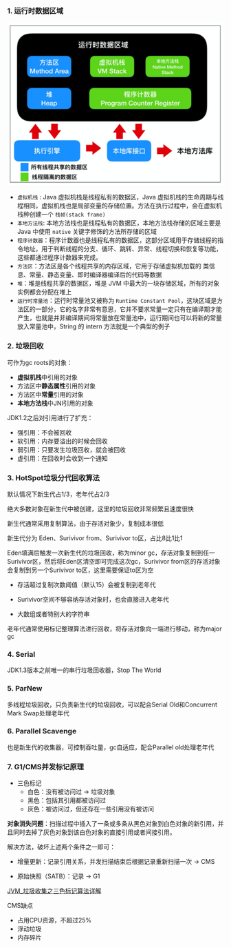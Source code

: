 ### 1. 运行时数据区域

<center><img src="jvm.png" style="zoom:50%"></center>

- `虚拟机栈` : Java 虚拟机栈是线程私有的数据区，Java 虚拟机栈的生命周期与线程相同，虚拟机栈也是局部变量的存储位置。方法在执行过程中，会在虚拟机栈种创建一个 `栈帧(stack frame)`
- `本地方法栈`: 本地方法栈也是线程私有的数据区，本地方法栈存储的区域主要是 Java 中使用 `native` 关键字修饰的方法所存储的区域
- `程序计数器`：程序计数器也是线程私有的数据区，这部分区域用于存储线程的指令地址，用于判断线程的分支、循环、跳转、异常、线程切换和恢复等功能，这些都通过程序计数器来完成。
- `方法区`：方法区是各个线程共享的内存区域，它用于存储虚拟机加载的 类信息、常量、静态变量、即时编译器编译后的代码等数据
- `堆`：堆是线程共享的数据区，堆是 JVM 中最大的一块存储区域，所有的对象实例都会分配在堆上
- `运行时常量池`：运行时常量池又被称为 `Runtime Constant Pool`，这块区域是方法区的一部分，它的名字非常有意思，它并不要求常量一定只有在编译期才能产生，也就是并非编译期间将常量放在常量池中，运行期间也可以将新的常量放入常量池中，String 的 intern 方法就是一个典型的例子

### 2. 垃圾回收

可作为gc roots的对象：

- **虚拟机栈**中引用的对象
- 方法区中**静态属性**引用的对象
- 方法区中**常量**引用的对象
- **本地方法栈**中JNI引用的对象

JDK1.2之后对引用进行了扩充：

- 强引用：不会被回收
- 软引用：内存要溢出的时候会回收
- 弱引用：只要发生垃圾回收，就会被回收
- 虚引用：在回收时会收到一个通知

### 3. HotSpot垃圾分代回收算法

默认情况下新生代占1/3，老年代占2/3

绝大多数对象在新生代中被创建，这里的垃圾回收非常频繁且速度很快

新生代通常采用复制算法，由于存活对象少，复制成本很低

新生代分为 Eden、Surivivor  from、Surivivor to区，占比8比1比1

Eden填满后触发一次新生代的垃圾回收，称为minor gc，存活对象复制到任一Surivivor区，然后将Eden区清空即可完成这次gc，Surivivor from区的存活对象会复制到另一个Surivivor to区，这里需要保证to区为空

- 存活超过复制次数阈值（默认15）会被复制到老年代

- Surivivor空间不够容纳存活对象时，也会直接进入老年代
- 大数组或者特别大的字符串

老年代通常使用标记整理算法进行回收，将存活对象向一端进行移动，称为major gc

### 4. Serial

JDK1.3版本之前唯一的串行垃圾回收器，Stop The World

### 5. ParNew

多线程垃圾回收，只负责新生代的垃圾回收，可以配合Serial Old和Concurrent Mark Swap处理老年代

### 6. Parallel Scavenge

也是新生代的收集器，可控制吞吐量，gc自适应，配合Parallel old处理老年代

### 7. G1/CMS并发标记原理

- 三色标记
  - 白色：没有被访问过 -> 垃圾对象
  - 黑色：包括其引用都被访问过
  - 灰色：被访问过，但还存在一些引用没有被访问

**对象消失问题**：扫描过程中插入了一条或多条从黑色对象到白色对象的新引用，并且同时去掉了灰色对象到该白色对象的直接引用或者间接引用。

解决方法，破坏上述两个条件之一即可：

- 增量更新：记录引用关系，并发扫描结束后根据记录重新扫描一次 -> CMS

- 原始快照（SATB）：记录 -> G1

[JVM_垃圾收集之三色标记算法详解](https://blog.csdn.net/chuige2013/article/details/129659171)

CMS缺点

- 占用CPU资源，不超过25%
- 浮动垃圾
- 内存碎片